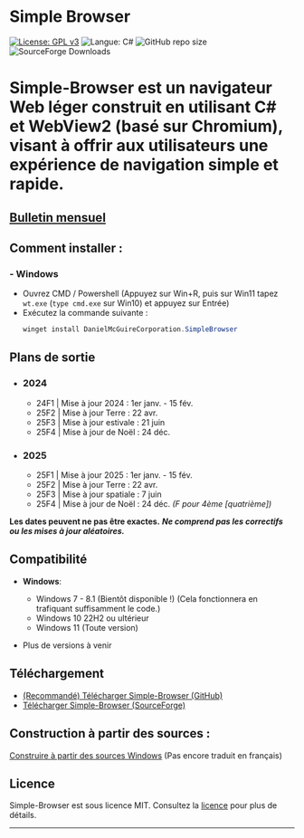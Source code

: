 # Simple Browser
[![License: GPL v3](https://img.shields.io/github/license/DanielLMcGuire/Simple-Browser?style=flat-square)](https://www.gnu.org/licenses/old-licenses/gpl-3.0) ![Langue: C#](https://img.shields.io/badge/Langue-C%23-178600?style=flat-square) ![GitHub repo size](https://img.shields.io/github/repo-size/DanielLMcGuire/Simple-Browser?style=flat-square) ![SourceForge Downloads](https://img.shields.io/sourceforge/dm/simple-browser?style=flat-square)

# Simple-Browser est un navigateur Web léger construit en utilisant C# et WebView2 (basé sur Chromium), visant à offrir aux utilisateurs une expérience de navigation simple et rapide.

## [Bulletin mensuel](https://github.com/DanielLMcGuire/Simple-Browser/blob/main/docs/Monthly%20Updates.md)

## Comment installer :
### - Windows
  - Ouvrez CMD / Powershell (Appuyez sur Win+R, puis sur Win11 tapez ```wt.exe``` (```type cmd.exe``` sur Win10) et appuyez sur Entrée)
  - Exécutez la commande suivante :
    ```PowerShell
    winget install DanielMcGuireCorporation.SimpleBrowser
    ```

## Plans de sortie
- ### 2024
  - 24F1 | Mise à jour 2024 : 1er janv. - 15 fév.
  - 25F2 | Mise à jour Terre : 22 avr.
  - 25F3 | Mise à jour estivale : 21 juin
  - 25F4 | Mise à jour de Noël : 24 déc.
- ### 2025
  - 25F1 | Mise à jour 2025 : 1er janv. - 15 fév.
  - 25F2 | Mise à jour Terre : 22 avr.
  - 25F3 | Mise à jour spatiale : 7 juin
  - 25F4 | Mise à jour de Noël : 24 déc.
 *(F pour 4ème [quatrième])*

**Les dates peuvent ne pas être exactes.**
***Ne comprend pas les correctifs ou les mises à jour aléatoires.***

## Compatibilité
- **Windows**:
  - Windows 7 - 8.1 (Bientôt disponible !) (Cela fonctionnera en trafiquant suffisamment le code.)
  - Windows 10 22H2 ou ultérieur
  - Windows 11 (Toute version)

- Plus de versions à venir

## Téléchargement
- [(Recommandé) Télécharger Simple-Browser (GitHub)](https://github.com/DanielLMcGuire/Simple-Browser/releases/latest)
- [Télécharger Simple-Browser (SourceForge)](https://sourceforge.net/projects/simple-browser/files/latest/download)

## Construction à partir des sources :
[Construire à partir des sources Windows](https://github.com/DanielLMcGuire/Simple-Browser/tree/main/scripts/windows_build)
(Pas encore traduit en français)

## Licence
Simple-Browser est sous licence MIT. Consultez la [licence](https://github.com/DanielLMcGuire/Simple-Browser?tab=MIT-1-ov-file) pour plus de détails.

---
